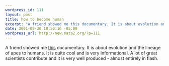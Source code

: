 ```yaml
--- 
wordpress_id: 111
layout: post
title: how to become human
excerpt: "A friend showed me this documentary. It is about evolution and the lineage of apes to humans. It is quite cool and is very informational. A lot of great scientists contribute and it is very well produced - almost entirely in flash. "
date: 2001-09-30 18:50:16 -05:00
wordpress_url: http://new.nata2.org/?p=111
---
```

A friend showed me <a href="http://www.becominghuman.org/">this</a> documentary. It is about evolution and the lineage of apes to humans. It is quite cool and is very informational. A lot of great scientists contribute and it is very well produced - almost entirely in flash. 

